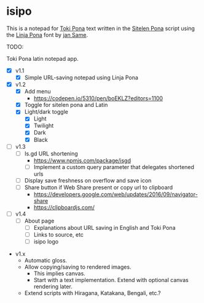 # isipo

This is a notepad for [Toki Pona][1] text written in the [Sitelen Pona][2] script using the [Linja Pona][3] font by [jan Same][4].

TODO:

Toki Pona latin notepad app.

- [x] v1.1
  - [x] Simple URL-saving notepad using Linja Pona
- [x] v1.2
  - [x] Add menu
    - https://codepen.io/5310/pen/boEKLZ?editors=1100
  - [x] Toggle for sitelen pona and Latin
  - [x] Light/dark toggle
    - [x] Light
    - [x] Twilight
    - [x] Dark
    - [x] Black
- [ ] v1.3
  - [ ] Is.gd URL shortening
    - https://www.npmjs.com/package/isgd
    - [ ] Implement a custom query parameter that delegates shortened urls
  - [ ] Display save freshness on overflow and save icon
  - [ ] Share button if Web Share present or copy url to clipboard
    - https://developers.google.com/web/updates/2016/09/navigator-share
    - https://clipboardjs.com/
- [ ] v1.4
  - [ ] About page
    - [ ] Explanations about URL saving in English and Toki Pona
    - [ ] Links to source, etc
    - [ ] isipo logo
- v1.x
  - Automatic gloss.
  - Allow copying/saving to rendered images.
    - This implies canvas.
    - Start with a text implementation. Extend with optional canvas rendering later.
  - Extend scripts with Hiragana, Katakana, Bengali, etc.?

[1]: https://en.wikipedia.org/wiki/Toki_Pona
[2]: http://tokipona.net/tp/janpije/hieroglyphs.php
[3]: https://github.com/janSame/linja-pona/
[4]: http://musilili.net
